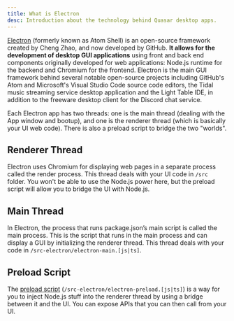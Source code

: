 ```yaml
---
title: What is Electron
desc: Introduction about the technology behind Quasar desktop apps.
---
```

[Electron](https://electronjs.org/) (formerly known as Atom Shell) is an open-source framework created by Cheng Zhao, and now developed by GitHub. **It allows for the development of desktop GUI applications** using front and back end components originally developed for web applications: Node.js runtime for the backend and Chromium for the frontend. Electron is the main GUI framework behind several notable open-source projects including GitHub's Atom and Microsoft's Visual Studio Code source code editors, the Tidal music streaming service desktop application and the Light Table IDE, in addition to the freeware desktop client for the Discord chat service.

Each Electron app has two threads: one is the main thread (dealing with the App window and bootup), and one is the renderer thread (which is basically your UI web code). There is also a preload script to bridge the two "worlds".

## Renderer Thread
Electron uses Chromium for displaying web pages in a separate process called the render process. This thread deals with your UI code in `/src` folder. You won't be able to use the Node.js power here, but the preload script will allow you to bridge the UI with Node.js.

## Main Thread
In Electron, the process that runs package.json’s main script is called the main process. This is the script that runs in the main process and can display a GUI by initializing the renderer thread. This thread deals with your code in `/src-electron/electron-main.[js|ts]`.

## Preload Script
The [preload script](/quasar-cli-webpack/developing-electron-apps/electron-preload-script) (`/src-electron/electron-preload.[js|ts]`) is a way for you to inject Node.js stuff into the renderer thread by using a bridge between it and the UI. You can expose APIs that you can then call from your UI.
